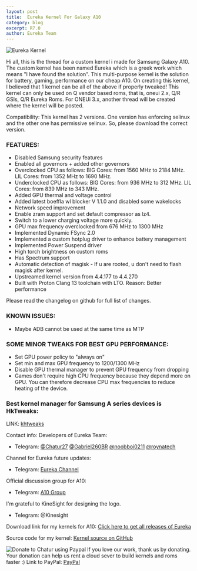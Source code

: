 ```yaml
---
layout: post
title:  Eureka Kernel For Galaxy A10
category: blog
excerpt: R7.0
author: Eureka Team
---
```


![Eureka Kernel](http://eurekadevelopment.github.io/images/ek_a10.jpg)

Hi all,
this is the thread for a custom kernel i made for Samsung Galaxy A10.
The custom kernel has been named Eureka which is a greek work which means "I have found the solution". This multi-purpose kernel is the solution for battery, gaming, performance on our cheap A10. On creating this kernel, I believed that 1 kernel can be all of the above if properly tweaked!
This kernel can only be used on Q vendor based roms, that is, oneui 2.x, Q/R GSIs, Q/R Eureka Roms.
For ONEUi 3.x, another thread will be created where the kernel will be posted.

Compatibility:
This kernel has 2 versions. One version has enforcing selinux and the other one has permissive selinux. So, please download the correct version.

### FEATURES:
* Disabled Samsung security features
* Enabled all governors + added other governors
* Overclocked CPU as follows:
BIG Cores: from 1560 MHz to 2184 MHz.​
LIL Cores: from 1352 MHz to 1690 MHz.​
* Underclocked CPU as follows:
BIG Cores: from 936 MHz to 312 MHz.​
LIL Cores: from 839 MHz to 343 MHz.​
* Added GPU thermal and voltage control
* Added latest boeffla wl blocker V 1.1.0 and disabled some wakelocks
* Network speed improvement
* Enable zram support and set default compressor as lz4.
* Switch to a lower charging voltage more quickly.
* GPU max frequency overclocked from 676 MHz to 1300 MHz
* Implemented Dynamic FSync 2.0
* Implemented a custom hotplug driver to enhance battery management
* Implemented Power Suspend driver
* High torch brightness on custom roms
* Has Spectrum support
* Automatic detection of magisk - If u are rooted, u don't need to flash magisk after kernel.
* Upstreamed kernel version from 4.4.177 to 4.4.270
* Built with Proton Clang 13 toolchain with LTO. Reason: Better performance

Please read the changelog on github for full list of changes.

### KNOWN ISSUES:
* Maybe ADB cannot be used at the same time as MTP

### SOME MINOR TWEAKS FOR BEST GPU PERFORMANCE:
* Set GPU power policy to "always on"
* Set min and max GPU frequency to 1200/1300 MHz
* Disable GPU thermal manager to prevent GPU frequency from dropping
* Games don't require high CPU frequency because they depend more on GPU. You can therefore decrease CPU max frequencies to reduce heating of the device.

### Best kernel manager for Samsung A series devices is HkTweaks:
LINK: [khtweaks](https://github.com/corsicanu/hKtweaks/releases/)

Contact info:
Developers of Eureka Team:
* Telegram: [@Chatur27](https://t.me/chatur2709) [@Gabriel260BR](https://t.me/Gabriel260BR) [@noobboi0211](https://t.me/noobboi0211) [@roynatech](https://t.me/roynatech)

Channel for Eureka future updates:
* Telegram: [Eureka Channel](https://t.me/eureka_kernel)

Official discussion group for A10:
* Telegram: [A10 Group](https://t.me/a10grp)

I'm grateful to KineSight for designing the logo.
* Telegram: @Kinesight

Download link for my kernels for A10:
[Click here to get all releases of Eureka](https://github.com/Chatur27/Eureka-Kernel-Exynos7885-Q-R/releases/tag/R7.0)

Source code for my kernel:
[Kernel source on GitHub](https://github.com/Chatur27/Eureka-Kernel-Exynos7885-Q-R)

![Donate to Chatur using Paypal](http://eurekadevelopment.github.io/images/paypal.png)
If you love our work, thank us by donating. Your donation can help us rent a cloud sever to build kernels and roms faster :)
Link to PayPal: [PayPal](https://www.paypal.com/paypalme/chaturbaij)
